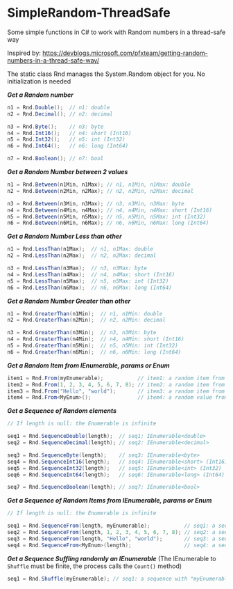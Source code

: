 # SimpleRandom-ThreadSafe
Some simple functions in C# to work with Random numbers in a thread-safe way

Inspired by: https://devblogs.microsoft.com/pfxteam/getting-random-numbers-in-a-thread-safe-way/


The static class Rnd manages the System.Random object for you. No initialization is needed

***Get a Random number***
```csharp
n1 = Rnd.Double();  // n1: double 
n2 = Rnd.Decimal(); // n2: decimal

n3 = Rnd.Byte();    // n3: byte
n4 = Rnd.Int16();   // n4: short (Int16)
n5 = Rnd.Int32();   // n5: int (Int32)
n6 = Rnd.Int64();   // n6: long (Int64)

n7 = Rnd.Boolean(); // n7: bool
```

***Get a Random Number between 2 values***
```csharp
n1 = Rnd.Between(n1Min, n1Max); // n1, n1Min, n1Max: double
n2 = Rnd.Between(n2Min, n2Max); // n2, n2Min, n2Max: decimal

n3 = Rnd.Between(n3Min, n3Max); // n3, n3Min, n3Max: byte
n4 = Rnd.Between(n4Min, n4Max); // n4, n4Min, n4Max: short (Int16)
n5 = Rnd.Between(n5Min, n5Max); // n5, n5Min, n5Max: int (Int32)
n6 = Rnd.Between(n6Min, n6Max); // n6, n6Min, n6Max: long (Int64)
```

***Get a Random Number Less than other***
```csharp
n1 = Rnd.LessThan(n1Max);  // n1, n1Max: double
n2 = Rnd.LessThan(n2Max);  // n2, n2Max: decimal

n3 = Rnd.LessThan(n3Max);  // n3, n3Max: byte
n4 = Rnd.LessThan(n4Max);  // n4, n4Max: short (Int16)
n5 = Rnd.LessThan(n5Max);  // n5, n5Max: int (Int32)
n6 = Rnd.LessThan(n6Max);  // n6, n6Max: long (Int64)
```
***Get a Random Number Greater than other***
```csharp
n1 = Rnd.GreaterThan(n1Min);  // n1, n1Min: double
n2 = Rnd.GreaterThan(n2Min);  // n2, n2Min: decimal

n3 = Rnd.GreaterThan(n3Min);  // n3, n3Min: byte
n4 = Rnd.GreaterThan(n4Min);  // n4, n4Min: short (Int16)
n5 = Rnd.GreaterThan(n5Min);  // n5, n5Min: int (Int32)
n6 = Rnd.GreaterThan(n6Min);  // n6, n6Min: long (Int64)
```

***Get a Random Item from IEnumerable, params or Enum***
```csharp
item1 = Rnd.From(myEnumerable);           // item1: a random item from "myEnumerable"
item2 = Rnd.From(1, 2, 3, 4, 5, 6, 7, 8); // item2: a random item from params
item3 = Rnd.From("Hello", "world");       // item3: a random item from params
item4 = Rnd.From<MyEnum>();               // item4: a random value from "MyEnum"
```

***Get a Sequence of Random elements***
```csharp
// If length is null: the Enumerable is infinite

seq1 = Rnd.SequenceDouble(length);  // seq1: IEnumerable<double>
seq2 = Rnd.SequenceDecimal(length); // seq2: IEnumerable<decimal>

seq3 = Rnd.SequenceByte(length);    // seq3: IEnumerable<byte>
seq4 = Rnd.SequenceInt16(length);   // seq4: IEnumerable<short> (Int16)
seq5 = Rnd.SequenceInt32(length);   // seq5: IEnumerable<int> (Int32)
seq6 = Rnd.SequenceInt64(length);   // seq6: IEnumerable<long> (Int64)

seq7 = Rnd.SequenceBoolean(length); // seq7: IEnumerable<bool>
```

***Get a Sequence of Random Items from IEnumerable, params or Enum***
```csharp
// If length is null: the Enumerable is infinite

seq1 = Rnd.SequenceFrom(length, myEnumerable);           // seq1: a sequence with random items from "myEnumerable"
seq2 = Rnd.SequenceFrom(length, 1, 2, 3, 4, 5, 6, 7, 8); // seq2: a sequence with random items from params
seq3 = Rnd.SequenceFrom(length, "Hello", "world");       // seq3: a sequence with random items from params
seq4 = Rnd.SequenceFrom<MyEnum>(length);                 // seq4: a sequence with random values from "MyEnum"
```

***Get a Sequence Suffling randomly an IEnumerable***
(The IEnumerable to `Shuffle` must be finite, the process calls the `Count()` method)
```csharp
seq1 = Rnd.Shuffle(myEnumerable); // seq1: a sequence with "myEnumerable" shuffled
```
